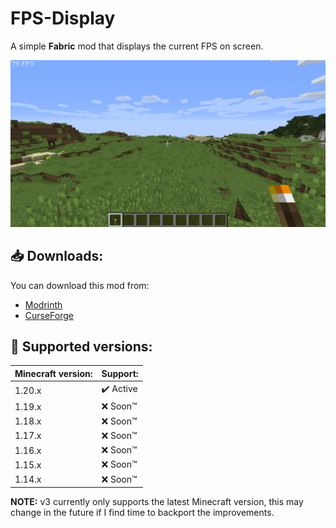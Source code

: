 # FPS-Display
A simple **Fabric** mod that displays the current FPS on screen.

![](./media/showcase/fps-counter.png)

## 📥 Downloads:
You can download this mod from:
* [Modrinth](https://modrinth.com/mod/fpsdisplay)
* [CurseForge](https://www.curseforge.com/minecraft/mc-mods/fpsdisplay)

## 🎲 Supported versions:
Minecraft version: | Support:
------------------ | --------
1.20.x | ✔️ Active
1.19.x | ❌ Soon™
1.18.x | ❌ Soon™
1.17.x | ❌ Soon™
1.16.x | ❌ Soon™
1.15.x | ❌ Soon™
1.14.x | ❌ Soon™

**NOTE:**
v3 currently only supports the latest Minecraft version, this may change in the future if I find time to backport the improvements.
